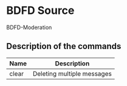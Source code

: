# BDFD Source
BDFD-Moderation

<!--описание коммитов-->
## Description of the commands
| Name | Description |
|----------|-----------------------------------------------------------------|
| clear	   | Deleting multiple messages |

